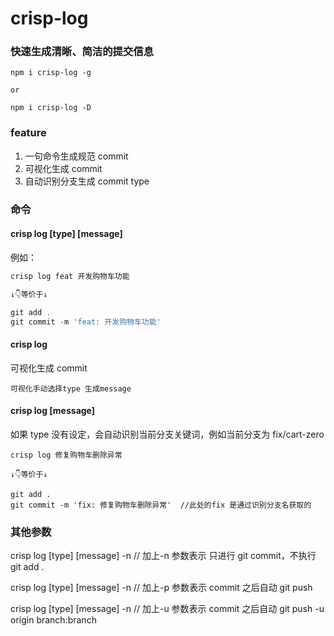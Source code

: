 # crisp-log

### 快速生成清晰、简洁的提交信息

```
npm i crisp-log -g

or

npm i crisp-log -D

```

### feature

1. 一句命令生成规范 commit
2. 可视化生成 commit
3. 自动识别分支生成 commit type

### 命令

#### crisp log [type] [message]

例如：

```js
crisp log feat 开发购物车功能

↓👇等价于↓

git add .
git commit -m 'feat: 开发购物车功能'

```

#### crisp log

可视化生成 commit

```
可视化手动选择type 生成message
```

#### crisp log [message]

如果 type 没有设定，会自动识别当前分支关键词，例如当前分支为 fix/cart-zero

```
crisp log 修复购物车删除异常

↓👇等价于↓

git add .
git commit -m 'fix: 修复购物车删除异常'  //此处的fix 是通过识别分支名获取的

```

### 其他参数

crisp log [type] [message] -n // 加上-n 参数表示 只进行 git commit，不执行 git add .

crisp log [type] [message] -n // 加上-p 参数表示 commit 之后自动 git push

crisp log [type] [message] -n // 加上-u 参数表示 commit 之后自动 git push -u origin branch:branch
